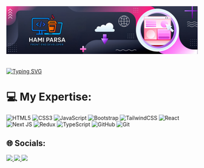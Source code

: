 <div align="center">
  <img src="./baner.jpg" />
</div>
<br/>
<br/>
<div >
<a href="https://git.io/typing-svg"><img src="https://readme-typing-svg.demolab.com?font=Vazir&weight=500&size=30&pause=1000&color=F7F7F7&width=435&lines=Hello+I'm+Hami+%E2%9C%8C%EF%B8%8F;I'm+Front-End+Developer+%F0%9F%91%A8%E2%80%8D%F0%9F%92%BB;I+Love+Programming+%F0%9F%92%95" alt="Typing SVG" /></a>
</div>

<div>
  
# 💻 My Expertise:
![HTML5](https://img.shields.io/badge/HTML-e34c26?style=flat&logo=html5&logoColor=white) ![CSS3](https://img.shields.io/badge/CSS-563d7c?&style=flat&logo=css3&logoColor=white
) ![JavaScript](https://img.shields.io/badge/JavaScript-323330?style=flat&logo=javascript&logoColor=F7DF1E
) ![Bootstrap](https://img.shields.io/badge/Bootstrap-7952B3?style=flat&logo=bootstrap&logoColor=white
) ![TailwindCSS](https://img.shields.io/badge/Tailwind_CSS-06B6D4?style=flat&logo=tailwind-css&logoColor=white
) ![React](https://img.shields.io/badge/React-61DAFB?style=flat&logo=react&logoColor=black
) ![Next JS](https://img.shields.io/badge/Next.js-000000?style=flat&logo=nextdotjs&logoColor=white
) ![Redux](https://img.shields.io/badge/Redux-764ABC?style=flat&logo=redux&logoColor=white
) ![TypeScript](https://img.shields.io/badge/TypeScript-3178C6?style=flat&logo=typescript&logoColor=white
) ![GitHub](https://img.shields.io/badge/GitHub-181717?style=flat&logo=github&logoColor=white
) ![Git](https://camo.githubusercontent.com/b6845940e8d406a25c543950d7e8847944db00d52be163cb4bd55a9e443cccce/68747470733a2f2f696d672e736869656c64732e696f2f62616467652f2d4769742d4630353033323f6c6f676f3d676974266c6f676f436f6c6f723d666666
)


## 🌐 Socials:

  <div>
    <a href="https://www.linkedin.com/in/hami-parsa-146ba437a/">
      <img src ="https://camo.githubusercontent.com/36cc4cfa8f61f01781dc250b0c44cedc94d1862fede41a75d16cf80e0db49a76/68747470733a2f2f696d672e736869656c64732e696f2f62616467652f2d4c696e6b6564496e2d3041363643323f6c6f676f3d6c696e6b6564696e266c6f676f436f6c6f723d666666">
    </a>
    <a href="https://github.com/HamiParsa">
      <img src ="https://camo.githubusercontent.com/15d3832090f922c5d29dff7e61b9782447c5089fc631bbbfdd5bef7f50e4da48/68747470733a2f2f696d672e736869656c64732e696f2f62616467652f2d4769744875622d3138313731373f6c6f676f3d676974687562266c6f676f436f6c6f723d666666">
    </a>
    <a href="">
      <img src ="https://camo.githubusercontent.com/55240e2b11b0ba3cf3b950fcfc3fe61fde7e38490c1a2a682c6fcda60284fcf4/68747470733a2f2f696d672e736869656c64732e696f2f62616467652f2d456d61696c2d4431343833363f6c6f676f3d676d61696c266c6f676f436f6c6f723d666666" />
    </a>
  </div>

  
  


